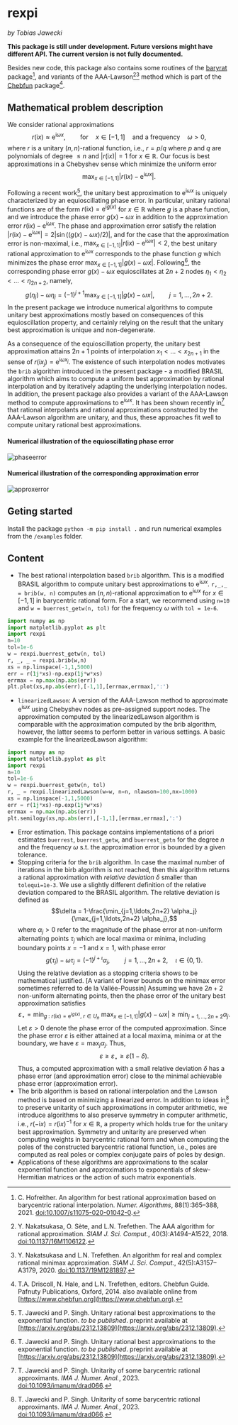 # rexpi
*by Tobias Jawecki*

**This package is still under development. Future versions might have different API. The current version is not fully documented.**

Besides new code, this package also contains some routines of the [baryrat](https://github.com/c-f-h/baryrat) package[^Ho20], and variants of the AAA-Lawson[^NST18][^NT20] method which is part of the [Chebfun](http://www.chebfun.org/) package[^DHT14].

## Mathematical problem description

We consider rational approximations $$r(\mathrm{i} x) \approx \mathrm{e}^{\mathrm{i}\omega x},\quad\quad\textrm{for}\quad x\in[-1,1]\quad\textrm{and a frequency}\quad\omega>0,$$ where $r$ is a unitary $(n,n)$-rational function, i.e., $r=p/q$ where $p$ and $q$ are polynomials of degree $\leq n$ and $|r(\mathrm{i} x)|=1$ for $x\in\mathbb{R}$. Our focus is best approximations in a Chebyshev sense which minimize the uniform error $$\max_{x\in[-1,1]}| r(\mathrm{i} x) - \mathrm{e}^{\mathrm{i}\omega x} |.$$

Following a recent work[^JSxx], the unitary best approximation to $\mathrm{e}^{\mathrm{i}\omega x}$ is uniquely characterized by an equioscillating phase error. In particular, unitary rational functions are of the form $r(\mathrm{i} x) = \mathrm{e}^{\mathrm{i}g(x)}$ for $x\in\mathbb{R}$ where $g$ is a phase function, and we introduce the phase error $g(x) - \omega x$ in addition to the approximation error $r(\mathrm{i} x) - \mathrm{e}^{\mathrm{i}\omega x}$. The phase and approximation error satisfy the relation $|r(\mathrm{i} x) - \mathrm{e}^{\mathrm{i}\omega x}| = 2|\sin((g(x) - \omega x)/2)|$, and for the case that the approximation error is non-maximal, i.e., $\max_{x\in[-1,1]}| r(\mathrm{i} x) - \mathrm{e}^{\mathrm{i}\omega x} |<2$, the best unitary rational approximation to $\mathrm{e}^{\mathrm{i}\omega x}$ corresponds to the phase function $g$ which minimizes the phase error $\max_{x\in[-1,1]} |g(x) - \omega x|$. Following[^JSxx], the corresponding phase error $g(x)-\omega x$ equioscillates at $2n+2$ nodes $\eta_1< \eta_2< \ldots <\eta_{2n+2}$, namely, $$g(\eta_j) - \omega \eta_j = (-1)^{j+1} \max_{x\in[-1,1]}| g(x) - \omega x |,\quad\quad j=1,\ldots,2n+2.$$ In the present package we introduce numerical algorithms to compute unitary best approximations mostly based on consequences of this equioscillation property, and certainly relying on the result that the unitary best approximation is unique and non-degenerate.

As a consequence of the equioscillation property, the unitary best approximation attains $2n+1$ points of interpolation $x_1 <\ldots < x_{2n+1}$ in the sense of $r(\mathrm{i} x_j) = \mathrm{e}^{\mathrm{i}\omega x_j}$. The existence of such interpolation nodes motivates the `brib` algorithm introduced in the present package - a modified BRASIL algorithm which aims to compute a uniform best approximation by rational interpolation and by iteratively adapting the underlying interpolation nodes. In addition, the present package also provides a variant of the AAA-Lawson method to compute approximations to $\mathrm{e}^{\mathrm{i}\omega x}$. It has been shown recently in[^JS23] that rational interpolants and rational approximations constructed by the AAA-Lawson algorithm are unitary, and thus, these approaches fit well to compute unitary rational best approximations.

#### Numerical illustration of the equioscillating phase error
![phaseerror](https://github.com/newbisi/rexpi/blob/main/docs/phaseerror.png)

#### Numerical illustration of the corresponding approximation error
![approxerror](https://github.com/newbisi/rexpi/blob/main/docs/approxerror.png)


## Geting started
Install the package `python -m pip install .` and run numerical examples from the `/examples` folder.

## Content

- The best rational interpolation based `brib` algorithm. This is a modified BRASIL algorithm to compute unitary best approximations to $\mathrm{e}^{\mathrm{i}\omega x}$. `r,_,_ = brib(w, n)` computes an $(n,n)$-rational approximation to $\mathrm{e}^{\mathrm{i}\omega x}$ for $x\in[-1,1]$ in barycentric rational form. For a start, we recommend using `n=10` and `w = buerrest_getw(n, tol)` for the frequency $\omega$ with `tol = 1e-6`.
```python
import numpy as np
import matplotlib.pyplot as plt
import rexpi
n=10
tol=1e-6
w = rexpi.buerrest_getw(n, tol)
r, _, _ = rexpi.brib(w,n)
xs = np.linspace(-1,1,5000)
err = r(1j*xs)-np.exp(1j*w*xs)
errmax = np.max(np.abs(err))
plt.plot(xs,np.abs(err),[-1,1],[errmax,errmax],':')
```

- `linearizedLawson`:
A version of the AAA-Lawson method to approximate $\mathrm{e}^{\mathrm{i}\omega x}$ using Chebyshev nodes as pre-assigned support nodes. The approximation computed by the linearizedLawson algorithm is comparable with the approximation computed by the brib algorithm, however, the latter seems to perform better in various settings. A basic example for the linearizedLawson algorithm:
```python
import numpy as np
import matplotlib.pyplot as plt
import rexpi
n=10
tol=1e-6
w = rexpi.buerrest_getw(n, tol)
r, _ = rexpi.linearizedLawson(w=w, n=n, nlawson=100,nx=1000)
xs = np.linspace(-1,1,5000)
err = r(1j*xs)-np.exp(1j*w*xs)
errmax = np.max(np.abs(err))
plt.semilogy(xs,np.abs(err),[-1,1],[errmax,errmax],':')
```

- Error estimation. This package contains implementations of a priori estimates `buerrest`, `buerrest_getw`, and `buerrest_getn` for the degree $n$ and the frequency $\omega$ s.t. the approximation error is bounded by a given tolerance.
- Stopping criteria for the `brib` algorithm. In case the maximal number of iterations in the birb algorithm is not reached, then this algorithm returns a rational approximation with *relative deviation* $\delta$ smaller than `tolequi=1e-3`. We use a slightly different definition of the relative deviation compared to the BRASIL algorithm. The relative deviation is defined as $$\delta = 1-\frac{\min_{j=1,\ldots,2n+2} \alpha_j}{\max_{j=1,\ldots,2n+2} \alpha_j},$$ where $\alpha_j>0$ refer to the magnitude of the phase error at non-uniform alternating points $\tau_j$ which are local maxima or minima, including boundary points $x=-1$ and $x=1$, with phase error $$g(\tau_j) - \omega \tau_j = (-1)^{j+\iota} \alpha_j,\quad\quad j=1,\ldots,2n+2,\quad \iota\in\{0,1\}.$$ Using the relative deviation as a stopping criteria shows to be mathematical justified. [A variant of lower bounds on the minimax error sometimes referred to de la Vallée-Poussin] Assuming we have $2n+2$ non-uniform alternating points, then the phase error of the unitary best approximation satisfies $$\varepsilon_\star = \min_{g~:~ r(\mathrm{i} x) = \mathrm{e}^{\mathrm{i}g(x)},~ r\in U_n}~ \max_{x\in[-1,1]} |g(x)-\omega x| \geq \min_{j=1,\ldots,2n+2} \alpha_j.$$ Let $\varepsilon>0$ denote the phase error of the computed approximation. Since the phase error $\varepsilon$ is either attained at a local maxima, minima or at the boundary, we have $\varepsilon = \max_{j} \alpha_j$. Thus, $$\varepsilon \geq \varepsilon_\star \geq \varepsilon (1-\delta).$$ Thus, a computed approximation with a small relative deviation $\delta$ has a phase error (and approximation error) close to the minimal achievable phase error (approximation error).
- The brib algorithm is based on rational interpolation and the Lawson method is based on minimizing a linearized error. In addition to ideas in[^JS23] to preserve unitarity of such approximations in computer arithmetic, we introduce algorithms to also preserve symmetry in computer arithmetic, i.e., $r(-\mathrm{i} x) = r(\mathrm{i} x)^{-1}$ for $x\in\mathbb{R}$, a property which holds true for the unitary best approximation. Symmetry and unitarity are preserved when computing weights in barycentric rational form and when computing the poles of the constructed barycentric rational function, i.e., poles are computed as real poles or complex conjugate pairs of poles by design.
- Applications of these algorithms are approximations to the scalar exponential function and approximations to exponentials of skew-Hermitian matrices or the action of such matrix exponentials.

[^JSxx]: T. Jawecki and P. Singh. Unitary rational best approximations to the exponential function. *to be published*. preprint available at [https://arxiv.org/abs/2312.13809](https://arxiv.org/abs/2312.13809).

[^JS23]: T. Jawecki and P. Singh. Unitarity of some barycentric rational approximants. *IMA J. Numer. Anal.*, 2023. [doi:10.1093/imanum/drad066](https://doi.org/10.1093/imanum/drad066).

[^Ho20]: C. Hofreither. An algorithm for best rational approximation based on barycentric rational interpolation. *Numer. Algorithms*, 88(1):365–388, 2021. [doi:10.1007/s11075-020-01042-0](https://doi.org/10.1007/s11075-020-01042-0).

[^NST18]: Y. Nakatsukasa, O. Sète, and L.N. Trefethen. The AAA algorithm for rational approximation. *SIAM J. Sci. Comput.*, 40(3):A1494–A1522, 2018. [doi:10.1137/16M1106122](https://doi.org/10.1137/16M1106122).

[^NT20]: Y. Nakatsukasa and L.N. Trefethen. An algorithm for real and complex rational minimax approximation. *SIAM J. Sci. Comput.*, 42(5):A3157–A3179, 2020. [doi:10.1137/19M1281897](https://doi.org/10.1137/19M1281897).

[^DHT14]: T.A. Driscoll, N. Hale, and L.N. Trefethen, editors. Chebfun Guide. Pafnuty Publications, Oxford, 2014. also available online from [https://www.chebfun.org](https://www.chebfun.org).
